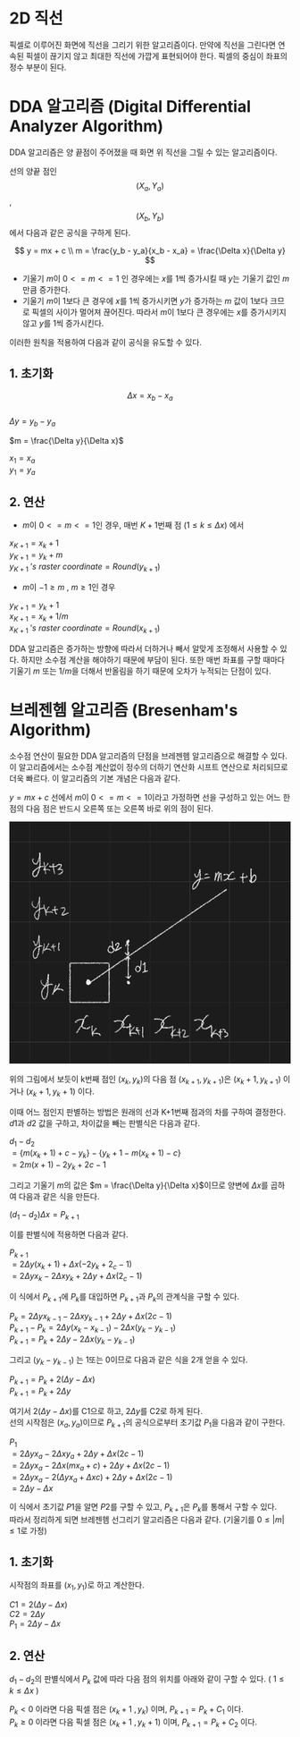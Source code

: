 # 2D 직선

픽셀로 이루어진 화면에 직선을 그리기 위한 알고리즘이다. 만약에 직선을 그린다면 연속된 픽셀이 끊기지 않고 최대한 직선에 가깝게 표현되어야 한다. 픽셀의 중심이 좌표의 정수 부분이 된다.  


# DDA 알고리즘 (Digital Differential Analyzer Algorithm)

DDA 알고리즘은 양 끝점이 주어졌을 때 화면 위 직선을 그릴 수 있는 알고리즘이다.  

선의 양끝 점인 $$(X_a, Y_a)$$, $$(X_b, Y_b)$$에서 다음과 같은 공식을 구하게 된다. 

$$
y = mx + c \\
m = \frac{y_b - y_a}{x_b - x_a} = \frac{\Delta x}{\Delta y}
$$

- 기울기 $m$이 $0 <= m <= 1$ 인 경우에는 $x$를 1씩 증가시킬 때 $y$는 기울기 값인 $m$만큼 증가한다.  
- 기울기 $m$이 1보다 큰 경우에 $x$를 1씩 증가시키면 $y$가 증가하는 $m$ 값이 1보다 크므로 픽셀의 사이가 멀어져 끊어진다. 따라서 $m$이 1보다 큰 경우에는 $x$를 증가시키지 않고 $y$를 1씩 증가시킨다.  

이러한 원칙을 적용하여 다음과 같이 공식을 유도할 수 있다.  

## 1. 초기화

$$\Delta x = x_b - x_a$$  
$\Delta y = y_b - y_a$  

$m = \frac{\Delta y}{\Delta x}$  

$x_1 = x_a$  
$y_1 = y_a$  

## 2. 연산

- $m$이 $0 <= m <= 1$인 경우, 매번 $K + 1$번째 점 $(1 \leq k \leq \Delta x)$ 에서  

$x_{K+1} = x_k + 1$  
$y_{K+1} = y_k + m$  
$y_{K+1}\ 's\ raster\ coordinate = Round(y_{k+1})$  

- $m$이 $-1 \geq m \ , \ m \geq 1$인 경우  

$y_{K+1} = y_k + 1$  
$x_{K+1} = x_k + 1/m$  
$x_{K+1}\ 's\ raster\ coordinate = Round(x_{k+1})$  


DDA 알고리즘은 증가하는 방향에 따라서 더하거나 빼서 알맞게 조정해서 사용할 수 있다. 하지만 소수점 계산을 해야하기 때문에 부담이 된다. 또한 매번 좌표를 구할 때마다 기울기 $m$ 또는 $1/m$을 더해서 반올림을 하기 때문에 오차가 누적되는 단점이 있다.  

# 브레젠헴 알고리즘 (Bresenham's Algorithm)

소수점 연산이 필요한 DDA 알고리즘의 단점을 브레젠헴 알고리즘으로 해결할 수 있다. 이 알고리즘에서는 소수점 계산없이 정수의 더하기 연산화 시프트 연산으로 처리되므로 더욱 빠르다. 이 알고리즘의 기본 개념은 다음과 같다.  

$y = mx + c$ 선에서 $m$이 $0 <= m <= 1$이라고 가정하면 선을 구성하고 있는 어느 한 점의 다음 점은 반드시 오른쪽 또는 오른쪽 바로 위의 점이 된다.  

![](../src/bres_01.png)

위의 그림에서 보듯이 k번째 점인 $(x_k, y_k)$의 다음 점 $(x_{k+1}, y_{k+1})$은 $(x_{k} + 1, y_{k+1})$ 이거나 $(x_{k}+1, y_{k}+1)$ 이다.  

이때 어느 점인지 판별하는 방법은 원래의 선과 K+1번째 점과의 차를 구하여 결정한다. $d1$과 $d2$ 값을 구하고, 차이값을 빼는 판별식은 다음과 같다.  

$d_1 - d_2$  
$= \{m(x_k + 1) + c - y_k\} - \{y_k + 1 - m(x_k + 1) - c\}$  
$= 2m(x + 1) - 2y_k + 2c - 1$  

그리고 기울기 $m$의 값은 $m = \frac{\Delta y}{\Delta x}$이므로 양변에 $\Delta x$를 곱하여 다음과 같은 식을 만든다.    

$(d_1 - d_2) \Delta x = P_{k+1}$  

이를 판별식에 적용하면 다음과 같다.  

$P_{k+1}$  
$= 2 \Delta y (x_k + 1) + \Delta x (-2y_k + 2_c - 1)$  
$= 2 \Delta yx_k - 2 \Delta xy_k + 2 \Delta y + \Delta x(2_c - 1)$  

이 식에서 $P_{k+1}$에 $P_k$를 대입하면 $P_{k+1}$과 $P_k$의 관계식을 구할 수 있다.  

$P_k = 2 \Delta yx_{k-1} - 2 \Delta xy_{k-1} + 2 \Delta y + \Delta x (2c - 1)$  
$P_{k+1} - P_k = 2 \Delta y(x_k - x_{k-1}) - 2 \Delta x(y_k - y_{k-1})$  
$P_{k+1} = P_k + 2 \Delta y - 2 \Delta x (y_k - y_{k-1})$  

그리고 $(y_k - y_{k-1})$ 는 1또는 0이므로 다음과 같은 식을 2개 얻을 수 있다.  

$P_{k+1} = P_k + 2(\Delta y - \Delta x)$  
$P_{k+1} = P_k + 2 \Delta y$  

여기서 $2(\Delta y - \Delta x)$를 C1으로 하고, $2 \Delta y$를 C2로 하게 된다.  
선의 시작점은 $(x_a, y_a)$이므로 $P_{k+1}$의 공식으로부터 초기값 $P_1$을 다음과 같이 구한다.  

$P_1$  
$= 2 \Delta yx_a - 2 \Delta xy_a + 2 \Delta y + \Delta x(2c - 1)$  
$= 2 \Delta yx_a - 2 \Delta x(mx_a + c) + 2 \Delta y + \Delta x (2c - 1)$  
$= 2 \Delta yx_a - 2(\Delta yx_a + \Delta xc) + 2 \Delta y + \Delta x (2c - 1)$  
$= 2 \Delta y - \Delta x$  

이 식에서 초기값 $P1$을 알면 $P2$를 구할 수 있고, $P_{k+1}$은 $P_k$를 통해서 구할 수 있다.  
따라서 정리하게 되면 브레젠헴 선그리기 알고리즘은 다음과 같다. (기울기를 $0 \leq |m| \leq 1$로 가정)  

## 1. 초기화

시작점의 좌표를 $(x_1, y_1)$로 하고 계산한다.  

$C1 = 2(\Delta y - \Delta x)$  
$C2 = 2 \Delta y$  
$P_1 = 2 \Delta y - \Delta x$  

## 2. 연산

$d_1 - d_2$의 판별식에서 $P_k$ 값에 따라 다음 점의 위치를 아래와 같이 구할 수 있다. ( $1 \leq k \leq \Delta x$ )

$P_k \lt 0$ 이라면 다음 픽셀 점은 $(x_k + 1\ , y_k)$ 이며, $P_{k+1} = P_k + C_1$ 이다.  
$P_k \geq 0$ 이라면 다음 픽셀 점은 $(x_k + 1\ , y_k + 1)$ 이며, $P_{k+1} = P_k + C_2$ 이다.  

